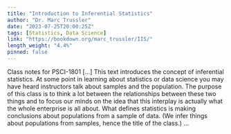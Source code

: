 ```yaml
---
title: "Introduction to Inferential Statistics"
author: "Dr. Marc Trussler"
date: "2023-07-25T20:00:25Z"
tags: [Statistics, Data Science]
link: "https://bookdown.org/marc_trussler/IIS/"
length_weight: "4.4%"
pinned: false
---
```


Class notes for PSCI-1801 [...] This text introduces the concept of inferential statistics. At some point in learning about statistics or data science you may have heard instructors talk about samples and the population. The purpose of this class is to think a lot between the relationships between these two things and to focus our minds on the idea that this interplay is actually what the whole enterprise is all about. What defines statistics is making conclusions about populations from a sample of data. (We infer things about populations from samples, hence the title of the class.) ...

